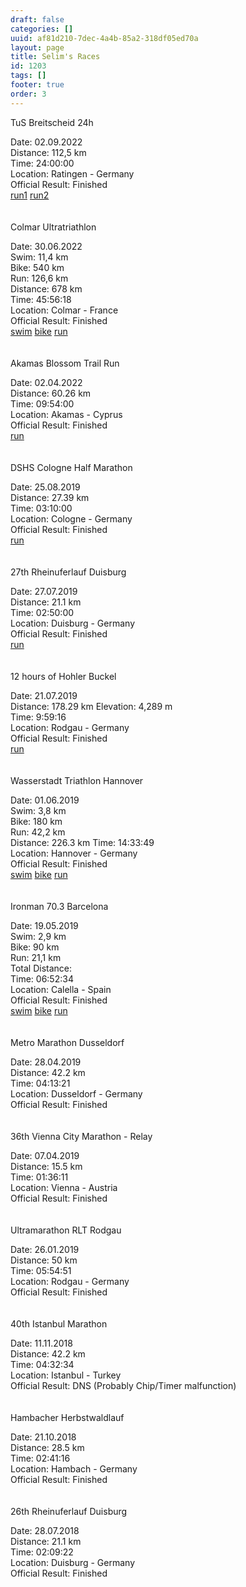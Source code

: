 ```yaml
---
draft: false
categories: []
uuid: af81d210-7dec-4a4b-85a2-318df05ed70a
layout: page
title: Selim's Races
id: 1203
tags: []
footer: true
order: 3
---
```

TuS Breitscheid 24h

Date: 02.09.2022  
Distance: 112,5 km  
Time: 24:00:00  
Location: Ratingen - Germany  
Official Result: Finished
<br/>
[run1](https://www.strava.com/activities/7744586477)
[run2](https://www.strava.com/activities/7748261719)
<br/>
<br/>
<br/>
Colmar Ultratriathlon

Date: 30.06.2022
<br/>
Swim: 11,4 km
<br/>
Bike: 540 km
<br/>
Run: 126,6 km
<br/>
Distance: 678 km  
Time: 45:56:18  
Location: Colmar - France  
Official Result: Finished
<br/>
[swim](https://www.strava.com/activities/7393754597)
[bike](https://www.strava.com/activities/7411533838)
[run](https://www.strava.com/activities/7404833344)
<br/>
<br/>
<br/>
Akamas Blossom Trail Run

Date: 02.04.2022  
Distance: 60.26 km  
Time: 09:54:00  
Location: Akamas - Cyprus  
Official Result: Finished
<br/>
[run](https://www.strava.com/activities/6920233016)
<br/>
<br/>
<br/>
DSHS Cologne Half Marathon

Date: 25.08.2019  
Distance: 27.39 km  
Time: 03:10:00  
Location: Cologne - Germany  
Official Result: Finished
<br/>
[run](https://www.strava.com/activities/2653876143)
<br/>
<br/>
<br/>
27th Rheinuferlauf Duisburg

Date: 27.07.2019  
Distance: 21.1 km  
Time: 02:50:00  
Location: Duisburg - Germany  
Official Result: Finished
<br/>
[run](https://www.strava.com/activities/2627522666)
<br/>
<br/>
<br/>
12 hours of Hohler Buckel

Date: 21.07.2019  
Distance: 178.29 km
Elevation: 4,289 m  
Time: 9:59:16  
Location: Rodgau - Germany  
Official Result: Finished
<br/>
[run](https://www.strava.com/activities/2551991386])
<br/>
<br/>
<br/>
Wasserstadt Triathlon Hannover

Date: 01.06.2019
<br/>
Swim: 3,8 km
<br/>
Bike: 180 km
<br/>
Run: 42,2 km
<br/>
Distance: 226.3 km
Time: 14:33:49  
Location: Hannover - Germany  
Official Result: Finished
<br/>
[swim](https://www.strava.com/activities/2418905058)
[bike](https://www.strava.com/activities/2418904524)
[run](https://www.strava.com/activities/2418903692)
<br/>
<br/>
<br/>
Ironman 70.3 Barcelona

Date: 19.05.2019 
<br/>
Swim: 2,9 km
<br/>
Bike: 90 km
<br/>
Run: 21,1 km
<br/>
Total Distance:   
Time: 06:52:34  
Location: Calella - Spain  
Official Result: Finished
<br/>
[swim](https://www.strava.com/activities/2381209648)
[bike](https://www.strava.com/activities/2381180189)
[run](https://www.strava.com/activities/2381179912)
<br/>
<br/>
<br/>
Metro Marathon Dusseldorf

Date: 28.04.2019  
Distance: 42.2 km  
Time: 04:13:21  
Location: Dusseldorf - Germany  
Official Result: Finished
<br/>
<br/>
<br/>
36th Vienna City Marathon - Relay 

Date: 07.04.2019  
Distance: 15.5 km  
Time: 01:36:11  
Location: Vienna - Austria  
Official Result: Finished
<br/>
<br/>
<br/>
Ultramarathon RLT Rodgau

Date: 26.01.2019  
Distance: 50 km  
Time: 05:54:51  
Location: Rodgau - Germany  
Official Result: Finished
<br/>
<br/>
<br/>
40th Istanbul Marathon

Date: 11.11.2018  
Distance: 42.2 km  
Time: 04:32:34  
Location: Istanbul - Turkey  
Official Result: DNS (Probably Chip/Timer malfunction)
<br/>
<br/>
<br/>
Hambacher Herbstwaldlauf

Date: 21.10.2018  
Distance: 28.5 km  
Time: 02:41:16  
Location: Hambach - Germany  
Official Result: Finished
<br/>
<br/>
<br/>
26th Rheinuferlauf Duisburg

Date: 28.07.2018  
Distance: 21.1 km  
Time: 02:09:22  
Location: Duisburg - Germany  
Official Result: Finished

